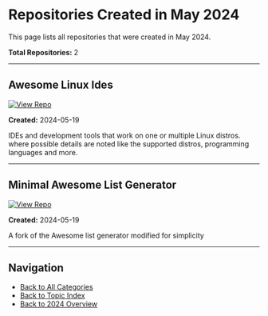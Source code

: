 # Repositories Created in May 2024

This page lists all repositories that were created in May 2024.

**Total Repositories:** 2

---

## Awesome Linux Ides

[![View Repo](https://img.shields.io/badge/view-repo-green)](https://github.com/danielrosehill/Awesome-Linux-IDEs)

**Created:** 2024-05-19

IDEs and development tools that work on one or multiple Linux distros. where possible details are noted like the supported distros, programming languages and more.   

---

## Minimal Awesome List Generator

[![View Repo](https://img.shields.io/badge/view-repo-green)](https://github.com/danielrosehill/minimal-awesome-list-generator)

**Created:** 2024-05-19

A fork of the Awesome list generator modified for simplicity

---


## Navigation

- [Back to All Categories](../../all-categories.md)
- [Back to Topic Index](../by-topic/)
- [Back to 2024 Overview](./)
